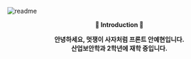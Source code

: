 ![readme](https://github.com/LikeLion-at-CAU-12th/Yehyun-An/assets/134416884/d790cea1-881b-4af8-a71f-300962f8bc3a)

<div>
  <center>
  <b>
    <p>🦁 Introduction 🦁</p>
    <p>안녕하세요, 멋쟁이 사자처럼 프론트 안예현입니다. <br>산업보안학과 2학년에 재학 중입니다.</p>
  </b>
  </center>
</div>
